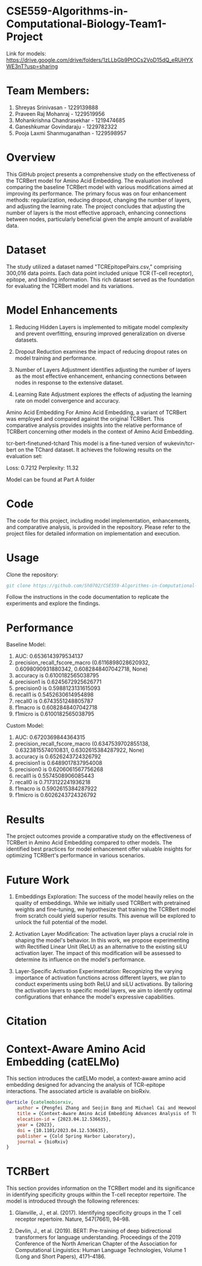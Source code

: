 # CSE559-Algorithms-in-Computational-Biology-Team1-Project
Link for models: https://drive.google.com/drive/folders/1zLLbGb9PtOCs2VoD15dQ_eRUHYXWE3nT?usp=sharing

# Team Members:
1. Shreyas Srinivasan - 1229139888
2. Praveen Raj Mohanraj - 1229519956
3. Mohankrishna Chandrasekhar - 1219474685
4. Ganeshkumar Govindaraju - 1229782322
5. Pooja Laxmi Shanmuganathan - 1229598957

# Overview
This GitHub project presents a comprehensive study on the effectiveness of the TCRBert model for Amino Acid Embedding. The evaluation involved comparing the baseline TCRBert model with various modifications aimed at improving its performance. The primary focus was on four enhancement methods: regularization, reducing dropout, changing the number of layers, and adjusting the learning rate. The project concludes that adjusting the number of layers is the most effective approach, enhancing connections between nodes, particularly beneficial given the ample amount of available data.

# Dataset
The study utilized a dataset named "TCREpitopePairs.csv," comprising 300,016 data points. Each data point included unique TCR (T-cell receptor), epitope, and binding information. This rich dataset served as the foundation for evaluating the TCRBert model and its variations.

# Model Enhancements
1. Reducing Hidden Layers is implemented to mitigate model complexity and prevent overfitting, ensuring improved generalization on diverse datasets.

2. Dropout Reduction examines the impact of reducing dropout rates on model training and performance.

3. Number of Layers Adjustment identifies adjusting the number of layers as the most effective enhancement, enhancing connections between nodes in response to the extensive dataset.

4. Learning Rate Adjustment explores the effects of adjusting the learning rate on model convergence and accuracy.

Amino Acid Embedding
For Amino Acid Embedding, a variant of TCRBert was employed and compared against the original TCRBert. This comparative analysis provides insights into the relative performance of TCRBert concerning other models in the context of Amino Acid Embedding.

tcr-bert-finetuned-tchard
This model is a fine-tuned version of wukevin/tcr-bert on the TChard dataset. It achieves the following results on the evaluation set:

Loss: 0.7212
Perplexity: 11.32

Model can be found at Part A folder

# Code
The code for this project, including model implementation, enhancements, and comparative analysis, is provided in the repository. Please refer to the project files for detailed information on implementation and execution.

# Usage
Clone the repository:
```bibtex
git clone https://github.com/Sh0702/CSE559-Algorithms-in-Computational-Biology-Team1-Project.git 
```

Follow the instructions in the code documentation to replicate the experiments and explore the findings.

# Performance

Baseline Model:
1. AUC: 0.6536143979534137
2. precision_recall_fscore_macro (0.6116898028620932, 0.6098090931880342, 0.6082848407042718, None)
3. accuracy is 0.6100182565038795
4. precision1 is 0.6245672925626771
5. precision0 is 0.5988123131615093
6. recall1 is 0.5452630614954898
7. recall0 is 0.6743551248805787
8. f1macro is 0.6082848407042718
9. f1micro is 0.6100182565038795

Custom Model:
1. AUC: 0.6720369844364315
2. precision_recall_fscore_macro (0.6347539702855138, 0.6323815574010831, 0.6302615384287922, None)
3. accuracy is 0.6526243724326792
4. precision1 is 0.6489017837954008
5. precision0 is 0.6206061567756268
6. recall1 is 0.5574508906085443
7. recall0 is 0.7173122241936218
8. f1macro is 0.5902615384287922
9. f1micro is 0.6026243724326792

# Results
The project outcomes provide a comparative study on the effectiveness of TCRBert in Amino Acid Embedding compared to other models. The identified best practices for model enhancement offer valuable insights for optimizing TCRBert's performance in various scenarios.

# Future Work

1. Embeddings Exploration:
The success of the model heavily relies on the quality of embeddings. While we initially used TCRBert with pretrained weights and fine-tuning, we hypothesize that training the TCRBert model from scratch could yield superior results. This avenue will be explored to unlock the full potential of the model.

2. Activation Layer Modification:
The activation layer plays a crucial role in shaping the model's behavior. In this work, we propose experimenting with Rectified Linear Unit (ReLU) as an alternative to the existing siLU activation layer. The impact of this modification will be assessed to determine its influence on the model's performance.

3. Layer-Specific Activation Experimentation:
Recognizing the varying importance of activation functions across different layers, we plan to conduct experiments using both ReLU and siLU activations. By tailoring the activation layers to specific model layers, we aim to identify optimal configurations that enhance the model's expressive capabilities.


# Citation
# Context-Aware Amino Acid Embedding (catELMo)

This section introduces the catELMo model, a context-aware amino acid embedding designed for advancing the analysis of TCR-epitope interactions. The associated article is available on bioRxiv.

```bibtex
@article {catelmobiorxiv,
	author = {Pengfei Zhang and Seojin Bang and Michael Cai and Heewook Lee},
	title = {Context-Aware Amino Acid Embedding Advances Analysis of TCR-Epitope Interactions},
	elocation-id = {2023.04.12.536635},
	year = {2023},
	doi = {10.1101/2023.04.12.536635},
	publisher = {Cold Spring Harbor Laboratory},
	journal = {bioRxiv}
}
```

# TCRBert

This section provides information on the TCRBert model and its significance in identifying specificity groups within the T-cell receptor repertoire. The model is introduced through the following references:

1. Glanville, J., et al. (2017). Identifying specificity groups in the T cell receptor repertoire. Nature, 547(7661), 94–98.

2. Devlin, J., et al. (2019). BERT: Pre-training of deep bidirectional transformers for language understanding. Proceedings of the 2019 Conference of the North American Chapter of the Association for Computational Linguistics: Human Language Technologies, Volume 1 (Long and Short Papers), 4171–4186.
